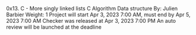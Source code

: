 0x13. C - More singly linked lists
C
Algorithm
Data structure
 By: Julien Barbier
 Weight: 1
 Project will start Apr 3, 2023 7:00 AM, must end by Apr 5, 2023 7:00 AM
 Checker was released at Apr 3, 2023 7:00 PM
 An auto review will be launched at the deadline
